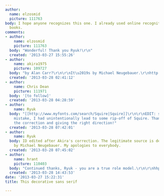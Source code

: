 ```yaml
---
author:
  name: elzosmid
  picture: 111763
body: I hope anyone recognizes this one. I already used online recognition and my
  books.
comments:
- author:
    name: elzosmid
    picture: 111763
  body: "Wonderful! Thank you Ryuk!\r\n"
  created: '2013-03-27 15:55:26'
- author:
    name: akira1975
    picture: 109727
  body: "by Alan Carr?\r\n\r\nIt\u2019s by Michael Neugebauer.\r\nhttp://www.fontshop.com/fonts/downloads/itc/squire_com_complete_pack/"
  created: '2013-03-28 02:41:12'
- author:
    name: Chris Dean
    picture: 111971
  body: '[to follow]'
  created: '2013-03-28 04:28:59'
- author:
    name: Ryuk
  body: "[[http://www.myfonts.com/search/Squire|Squire]]\r\n\r\nEDIT: sorry for my
    mistake, I had unintentionally lead to some rip-off of Squire. Thanks Akira for
    the correction and giving the right direction!"
  created: '2013-03-28 07:42:01'
- author:
    name: Ryuk
  body: ID edited after Akira's correction. The legitimate source is definitely Squire
    by Michael Neugebauer. My apologies to everybody.
  created: '2013-03-28 07:45:02'
- author:
    name: hrant
    picture: 110403
  body: "Continued thanks, Ryuk - you are a true role model.\r\n\r\nhhp"
  created: '2013-03-28 14:43:53'
date: '2013-03-27 15:22:31'
title: This decorative sans serif

---
```

